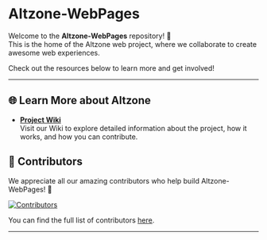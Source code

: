 # Altzone-WebPages

Welcome to the **Altzone-WebPages** repository! 🎉  
This is the home of the Altzone web project, where we collaborate to create awesome web experiences.

Check out the resources below to learn more and get involved!

---

## 🌐 Learn More about Altzone
- **[Project Wiki](https://github.com/Alt-Org/Altzone-WebPages/wiki)**  
  Visit our Wiki to explore detailed information about the project, how it works, and how you can contribute.

## 🙋 Contributors

We appreciate all our amazing contributors who help build Altzone-WebPages! 🙌  

<a href="https://github.com/Alt-Org/Altzone-WebPages/graphs/contributors">
  <img src="https://contrib.rocks/image?repo=Alt-Org/Altzone-WebPages" alt="Contributors" />
</a>   

   You can find the full list of contributors [here](https://github.com/Alt-Org/Altzone-WebPages/graphs/contributors).

---

